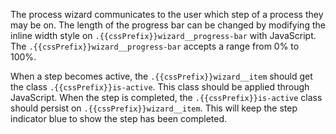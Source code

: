 The process wizard communicates to the user which step of a process they may be on. The length of the progress bar can be changed by modifying the inline width style on `.{{cssPrefix}}wizard__progress-bar` with JavaScript. The `.{{cssPrefix}}wizard__progress-bar` accepts a range from 0% to 100%.

When a step becomes active, the `.{{cssPrefix}}wizard__item` should get the class `.{{cssPrefix}}is-active`. This class should be applied through JavaScript. When the step is completed, the `.{{cssPrefix}}is-active` class should persist on `.{{cssPrefix}}wizard__item`. This will keep the step indicator blue to show the step has been completed.
